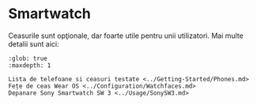 # Smartwatch

Ceasurile sunt opţionale, dar foarte utile pentru unii utilizatori.
Mai multe detalii sunt aici:

```{toctree}
:glob: true
:maxdepth: 1

Lista de telefoane si ceasuri testate <../Getting-Started/Phones.md>
Fețe de ceas Wear OS <../Configuration/Watchfaces.md>
Depanare Sony Smartwatch SW 3 <../Usage/SonySW3.md>
```
